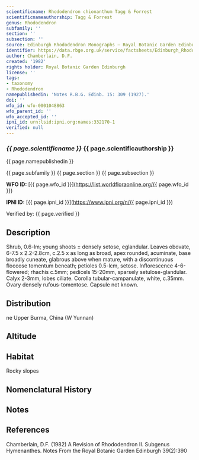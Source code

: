 ```yaml
---
scientificname: Rhododendron chionanthum Tagg & Forrest
scientificnameauthorship: Tagg & Forrest
genus: Rhododendron
subfamily: ''
section: ''
subsection: ''
source: Edinburgh Rhododendron Monographs – Royal Botanic Garden Edinburgh
identifier: https://data.rbge.org.uk/service/factsheets/Edinburgh_Rhododendron_Monographs.xhtml
author: Chamberlain, D.F.
created: '1982'
rights holder: Royal Botanic Garden Edinburgh
license: ''
tags:
- taxonomy
- Rhododendron
namepublishedin: 'Notes R.B.G. Edinb. 15: 309 (1927).'
doi: ''
wfo_id: wfo-0001048863
wfo_parent_id: ''
wfo_accepted_id: ''
ipni_id: urn:lsid:ipni.org:names:332170-1
verified: null
---
```

### _{{ page.scientificname }}_ {{ page.scientificauthorship }}
 {{ page.namepublishedin }}

{{ page.subfamily }} {{ page.section }} {{ page.subsection }}

**WFO ID:** [{{ page.wfo_id }}](https://list.worldfloraonline.org/{{ page.wfo_id }})

**IPNI ID:** [{{ page.ipni_id }}](https://www.ipni.org/n/{{ page.ipni_id }})

Verified by: {{ page.verified }}



## Description
Shrub, 0.6-lm; young shoots ± densely setose, eglandular. Leaves obovate, 6-7.5 x 2.2-2.8cm, c.2.5 x as long as broad, apex rounded, acuminate, base broadly cuneate, glabrous above when mature, with a discontinuous floccose tomentum beneath; petioles 0.5-lcm, setose. Inflorescence 4-6-flowered; rhachis c.5mm; pedicels 15-20mm, sparsely setulose-glandular. Calyx 2-3mm, lobes ciliate. Corolla tubular-campanulate, white, c.35mm. Ovary densely rufous-tomentose. Capsule not known.

## Distribution
ne Upper Burma, China (W Yunnan)

## Altitude


## Habitat
Rocky slopes

## Nomenclatural History

                       
## Notes


## References

Chamberlain, D.F. (1982) A Revision of Rhododendron II. Subgenus Hymenanthes. Notes From the Royal Botanic Garden Edinburgh 39(2):390
